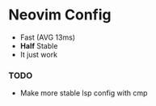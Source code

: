 # Neovim Config
- Fast (AVG 13ms)
- **Half** Stable
- It just work
### TODO
- Make more stable lsp config with cmp
